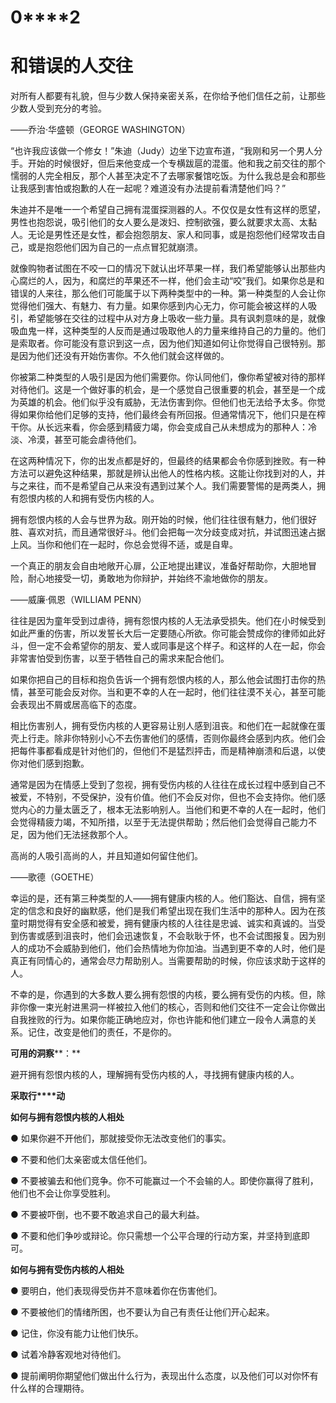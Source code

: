    

# **0****2**

# **和****错****误****的****人****交****往**

对所有人都要有礼貌，但与少数人保持亲密关系，在你给予他们信任之前，让那些少数人受到充分的考验。

——乔治·华盛顿（GEORGE WASHINGTON）

“也许我应该做一个修女！”朱迪（Judy）边坐下边宣布道，“我刚和另一个男人分手。开始的时候很好，但后来他变成一个专横跋扈的混蛋。他和我之前交往的那个懦弱的人完全相反，那个人甚至决定不了去哪家餐馆吃饭。为什么我总是会和那些让我感到害怕或抱歉的人在一起呢？难道没有办法提前看清楚他们吗？”

朱迪并不是唯一一个希望自己拥有混蛋探测器的人。不仅仅是女性有这样的愿望，男性也抱怨说，吸引他们的女人要么是泼妇、控制欲强，要么就要求太高、太黏人。无论是男性还是女性，都会抱怨朋友、家人和同事，或是抱怨他们经常攻击自己，或是抱怨他们因为自己的一点点冒犯就崩溃。

就像购物者试图在不咬一口的情况下就认出坏苹果一样，我们希望能够认出那些内心腐烂的人，因为，和腐烂的苹果还不一样，他们会主动“咬”我们。如果你总是和错误的人来往，那么他们可能属于以下两种类型中的一种。第一种类型的人会让你觉得他们强大、有魅力、有力量。如果你感到内心无力，你可能会被这样的人吸引，希望能够在交往的过程中从对方身上吸收一些力量。具有讽刺意味的是，就像吸血鬼一样，这种类型的人反而是通过吸取他人的力量来维持自己的力量的。他们是索取者。你可能没有意识到这一点，因为他们知道如何让你觉得自己很特别。那是因为他们还没有开始伤害你。不久他们就会这样做的。

你被第二种类型的人吸引是因为他们需要你。你认同他们，像你希望被对待的那样对待他们。这是一个做好事的机会，是一个感觉自己很重要的机会，甚至是一个成为英雄的机会。他们似乎没有威胁，无法伤害到你。但他们也无法给予太多。你觉得如果你给他们足够的支持，他们最终会有所回报。但通常情况下，他们只是在榨干你。从长远来看，你会感到精疲力竭，你会变成自己从未想成为的那种人：冷淡、冷漠，甚至可能会虐待他们。

在这两种情况下，你的出发点都是好的，但最终的结果都会令你感到挫败。有一种方法可以避免这种结果，那就是辨认出他人的性格内核。这能让你找到对的人，并与之来往，而不是希望自己从来没有遇到过某个人。我们需要警惕的是两类人，拥有怨恨内核的人和拥有受伤内核的人。

拥有怨恨内核的人会与世界为敌。刚开始的时候，他们往往很有魅力，他们很好胜、喜欢对抗，而且通常很好斗。他们会把每一次分歧变成对抗，并试图迅速占据上风。当你和他们在一起时，你总会觉得不适，或是自卑。

一个真正的朋友会自由地敞开心扉，公正地提出建议，准备好帮助你，大胆地冒险，耐心地接受一切，勇敢地为你辩护，并始终不渝地做你的朋友。

——威廉·佩恩（WILLIAM PENN）

往往是因为童年受到过虐待，拥有怨恨内核的人无法承受损失。他们在小时候受到如此严重的伤害，所以发誓长大后一定要随心所欲。你可能会赞成你的律师如此好斗，但一定不会希望你的朋友、爱人或同事是这个样子。和这样的人在一起，你会非常害怕受到伤害，以至于牺牲自己的需求来配合他们。

如果你把自己的目标和抱负告诉一个拥有怨恨内核的人，那么他会试图打击你的热情，甚至可能会反对你。当和更不幸的人在一起时，他们往往漠不关心，甚至可能会表现出不屑或居高临下的态度。

相比伤害别人，拥有受伤内核的人更容易让别人感到沮丧。和他们在一起就像在蛋壳上行走。除非你特别小心不去伤害他们的感情，否则你最终会感到内疚。他们会把每件事都看成是针对他们的，但他们不是猛烈抨击，而是精神崩溃和后退，以使你对他们感到抱歉。

通常是因为在情感上受到了忽视，拥有受伤内核的人往往在成长过程中感到自己不被爱，不特别，不受保护，没有价值。他们不会反对你，但也不会支持你。他们感觉内心的力量太匮乏了，根本无法影响别人。当他们和更不幸的人在一起时，他们会觉得精疲力竭，不知所措，以至于无法提供帮助；然后他们会觉得自己能力不足，因为他们无法拯救那个人。

高尚的人吸引高尚的人，并且知道如何留住他们。

——歌德（GOETHE）

幸运的是，还有第三种类型的人——拥有健康内核的人。他们豁达、自信，拥有坚定的信念和良好的幽默感，他们是我们希望出现在我们生活中的那种人。因为在孩童时期觉得有安全感和被爱，拥有健康内核的人往往是忠诚、诚实和真诚的。当受到伤害或感到沮丧时，他们会迅速恢复，不会耿耿于怀，也不会试图报复。因为别人的成功不会威胁到他们，他们会热情地为你加油。当遇到更不幸的人时，他们是真正有同情心的，通常会尽力帮助别人。当需要帮助的时候，你应该求助于这样的人。

不幸的是，你遇到的大多数人要么拥有怨恨的内核，要么拥有受伤的内核。但，除非你像一束光射进黑洞一样被拉入他们的核心，否则和他们交往不一定会让你做出自我挫败的行为。如果你能正确地应对，你也许能和他们建立一段令人满意的关系。记住，改变是他们的责任，不是你的。

**可****用****的****洞****察****：**

避开拥有怨恨内核的人，理解拥有受伤内核的人，寻找拥有健康内核的人。

**采****取****行****动**

**如****何****与****拥****有****怨****恨****内****核****的****人****相****处**

● 如果你避不开他们，那就接受你无法改变他们的事实。

● 不要和他们太亲密或太信任他们。

● 不要被骗去和他们竞争。你不可能赢过一个不会输的人。即使你赢得了胜利，他们也不会让你享受胜利。

● 不要被吓倒，也不要不敢追求自己的最大利益。

● 不要和他们争吵或辩论。你只需想一个公平合理的行动方案，并坚持到底即可。

**如****何****与****拥****有****受****伤****内****核****的****人****相****处**

● 要明白，他们表现得受伤并不意味着你在伤害他们。

● 不要被他们的情绪所困，也不要认为自己有责任让他们开心起来。

● 记住，你没有能力让他们快乐。

● 试着冷静客观地对待他们。

● 提前阐明你期望他们做出什么行为，表现出什么态度，以及他们可以对你怀有什么样的合理期待。